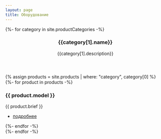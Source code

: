 ```yaml
---
layout: page
title: Оборудование
---
```


<!-- Section -->
{%- for category in site.productCategories -%}
<section>
	<header class="major" id="{{category[0]}}">
		<h3>{{category[1].name}}</h3>
		<p>{{category[1].description}}</p>
	</header>
	<div class="posts">
		{% assign products = site.products | where: "category", category[0] %}
		{%- for product in products -%}
		<article>
			<a href="#" class="image"><img src="{{ product.images[0] }}" alt="" /></a>
			<h3>{{ product.model }}</h3>
			<p>{{ product.brief }}</p>
			<ul class="actions">
				<li><a href="{{site.baseurl}}/{{ product.url }}" class="button">подробнее</a></li>
			</ul>
		</article>
		{%- endfor -%}
	</div>
</section>
{%- endfor -%}

